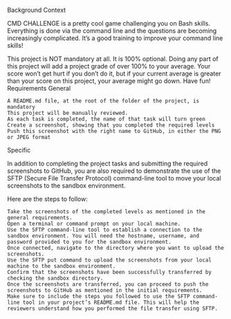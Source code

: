 Background Context

CMD CHALLENGE is a pretty cool game challenging you on Bash skills. Everything is done via the command line and the questions are becoming increasingly complicated. It’s a good training to improve your command line skills!

This project is NOT mandatory at all. It is 100% optional. Doing any part of this project will add a project grade of over 100% to your average. Your score won’t get hurt if you don’t do it, but if your current average is greater than your score on this project, your average might go down. Have fun!
Requirements
General

    A README.md file, at the root of the folder of the project, is mandatory
    This project will be manually reviewed.
    As each task is completed, the name of that task will turn green
    Create a screenshot, showing that you completed the required levels
    Push this screenshot with the right name to GitHub, in either the PNG or JPEG format

Specific

In addition to completing the project tasks and submitting the required screenshots to GitHub, you are also required to demonstrate the use of the SFTP (Secure File Transfer Protocol) command-line tool to move your local screenshots to the sandbox environment.

Here are the steps to follow:

    Take the screenshots of the completed levels as mentioned in the general requirements.
    Open a terminal or command prompt on your local machine.
    Use the SFTP command-line tool to establish a connection to the sandbox environment. You will need the hostname, username, and password provided to you for the sandbox environment.
    Once connected, navigate to the directory where you want to upload the screenshots.
    Use the SFTP put command to upload the screenshots from your local machine to the sandbox environment.
    Confirm that the screenshots have been successfully transferred by checking the sandbox directory.
    Once the screenshots are transferred, you can proceed to push the screenshots to GitHub as mentioned in the initial requirements.
    Make sure to include the steps you followed to use the SFTP command-line tool in your project’s README.md file. This will help the reviewers understand how you performed the file transfer using SFTP.
